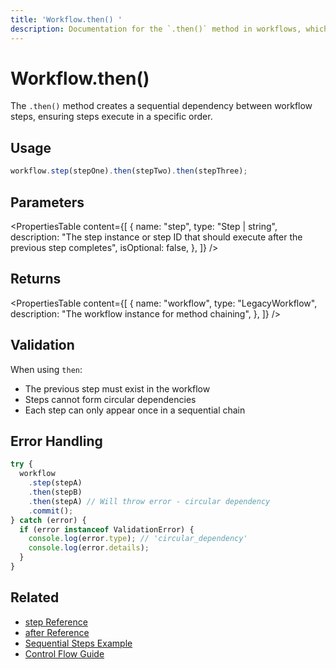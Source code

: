```yaml
---
title: 'Workflow.then() '
description: Documentation for the `.then()` method in workflows, which creates sequential dependencies between steps.
---
```


# Workflow.then()

The `.then()` method creates a sequential dependency between workflow steps, ensuring steps execute in a specific order.

## Usage

```typescript
workflow.step(stepOne).then(stepTwo).then(stepThree);
```

## Parameters

<PropertiesTable
content={[
{
name: "step",
type: "Step | string",
description:
"The step instance or step ID that should execute after the previous step completes",
isOptional: false,
},
]}
/>

## Returns

<PropertiesTable
content={[
{
name: "workflow",
type: "LegacyWorkflow",
description: "The workflow instance for method chaining",
},
]}
/>

## Validation

When using `then`:

- The previous step must exist in the workflow
- Steps cannot form circular dependencies
- Each step can only appear once in a sequential chain

## Error Handling

```typescript
try {
  workflow
    .step(stepA)
    .then(stepB)
    .then(stepA) // Will throw error - circular dependency
    .commit();
} catch (error) {
  if (error instanceof ValidationError) {
    console.log(error.type); // 'circular_dependency'
    console.log(error.details);
  }
}
```

## Related

- [step Reference](./step-class)
- [after Reference](./after)
- [Sequential Steps Example](/docs/examples/workflows_legacy/sequential-steps)
- [Control Flow Guide](/docs/examples/workflows_legacy/conditional-branching)
